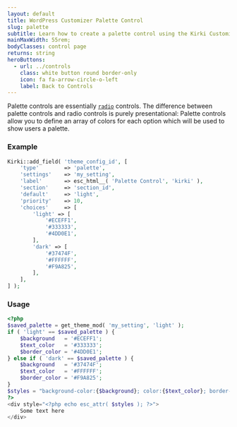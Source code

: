 ```yaml
---
layout: default
title: WordPress Customizer Palette Control
slug: palette
subtitle: Learn how to create a palette control using the Kirki Customizer Framework.
mainMaxWidth: 55rem;
bodyClasses: control page
returns: string
heroButtons:
  - url: ../controls
    class: white button round border-only
    icon: fa fa-arrow-circle-o-left
    label: Back to Controls
---
```


Palette controls are essentially [`radio`](radio) controls. The difference between palette controls and radio controls is purely presentational: Palette controls allow you to define an array of colors for each option which will be used to show users a palette.

### Example

```php
Kirki::add_field( 'theme_config_id', [
	'type'        => 'palette',
	'settings'    => 'my_setting',
	'label'       => esc_html__( 'Palette Control', 'kirki' ),
	'section'     => 'section_id',
	'default'     => 'light',
	'priority'    => 10,
	'choices'     => [
		'light' => [
			'#ECEFF1',
			'#333333',
			'#4DD0E1',
		],
		'dark' => [
			'#37474F',
			'#FFFFFF',
			'#F9A825',
		],
	],
] );
```

### Usage

```php
<?php
$saved_palette = get_theme_mod( 'my_setting', 'light' );
if ( 'light' == $saved_palette ) {
	$background   = '#ECEFF1';
	$text_color   = '#333333';
	$border_color = '#4DD0E1';
} else if ( 'dark' == $saved_palette ) {
	$background   = '#37474F';
	$text_color   = '#FFFFFF';
	$border_color = '#F9A825';
}
$styles = "background-color:{$background}; color:{$text_color}; border-color:{$border_color};";
?>
<div style="<?php echo esc_attr( $styles ); ?>">
	Some text here
</div>
```
